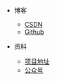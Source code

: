 * 博客
  * [CSDN](https://blog.csdn.net/weixin_45636641)
  * [Github](https://github.com/ZeroClian)

* 资料
  * [项目地址](https://github.com/ZeroClian/study-hub-docs)
  * [公众号]()

